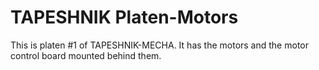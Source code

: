 # TAPESHNIK Platen-Motors

This is platen #1 of TAPESHNIK-MECHA. It has the motors and the motor control board mounted behind them.
